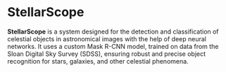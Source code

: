 # StellarScope
**StellarScope** is a system designed for the detection and classification of celestial objects in astronomical images with the help of deep neural networks. It uses a custom Mask R-CNN model, trained on data from the Sloan Digital Sky Survey (SDSS), ensuring robust and precise object recognition for stars, galaxies, and other celestial phenomena.
